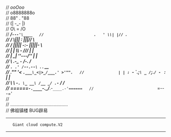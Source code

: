 //                            _ooOoo_  
//                           o8888888o  
//                           88" . "88  
//                           (| -_- |)  
//                            O\ = /O  
//                        ____/`---'\____  
//                      .   ' \\| |// `.  
//                       / \\||| : |||// \  
//                     / _||||| -:- |||||- \  
//                       | | \\\ - /// | |  
//                     | \_| ''\---/'' | |  
//                      \ .-\__ `-` ___/-. /  
//                   ___`. .' /--.--\ `. . __  
//                ."" '< `.___\_<|>_/___.' >'"".  
//               | | : `- \`.;`\ _ /`;.`/ - ` : | |  
//                 \ \ `-. \_ __\ /__ _/ .-` / /  
//         ======`-.____`-.___\_____/___.-`____.-'======  
//                            `=---='  
//  
//         .............................................  
//                  佛祖镇楼                  BUG辟易  

---------------------------------------

       Giant cloud compute.V2 

---------------------------------------

